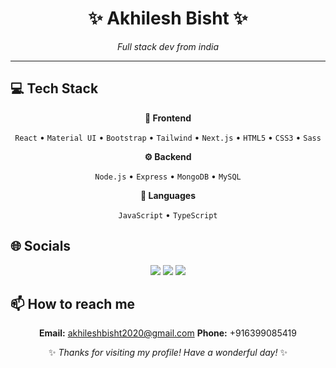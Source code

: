 <div align="center">

# ✨ Akhilesh Bisht ✨

<p><em>Full stack dev from india</em></p>

<hr>

</div>

## 💻 Tech Stack

<div align="center">

**🎨 Frontend**

`React` • `Material UI` • `Bootstrap` • `Tailwind` • `Next.js` • `HTML5` • `CSS3` • `Sass`

**⚙️ Backend**

`Node.js` • `Express` • `MongoDB` • `MySQL`

**💬 Languages**

`JavaScript` • `TypeScript`

</div>

## 🌐 Socials

<div align="center">

<a href="https://github.com/akhilesh-bisht"><img src="https://img.shields.io/badge/github-%23121011.svg?style=for-the-badge&logo=github&logoColor=white"></a> <a href="https://www.linkedin.com/in/akhileshdev/"><img src="https://img.shields.io/badge/linkedin-%230077B5.svg?style=for-the-badge&logo=linkedin&logoColor=white"></a> 
<a href="https://akhileshbisht.netlify.app/"><img src="https://img.shields.io/badge/website-%23121011.svg?style=for-the-badge&logo=website&logoColor=white"></a> 
</div>

## 📫 How to reach me

<div align="center">

**Email:** akhileshbisht2020@gmail.com
**Phone:** +916399085419

</div>

<div align="center">

✨ *Thanks for visiting my profile! Have a wonderful day!* ✨

</div>

